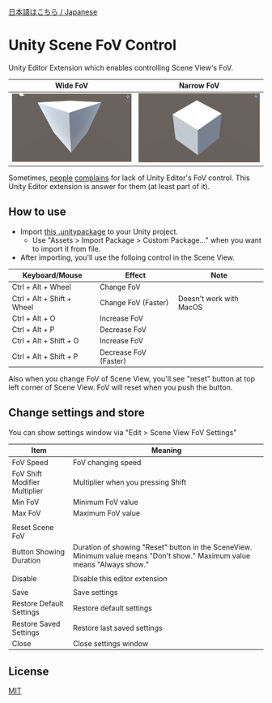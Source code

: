 ﻿[日本語はこちら / Japanese](README.ja.md)

# Unity Scene FoV Control

Unity Editor Extension which enables controlling Scene View's FoV.

|Wide FoV			|Narrow FoV				|
|--------------------		|-------------------------		|
|![WideFov](images/WideFov.png)	|![NarrowFov](images/NarrowFov.png)	|

Sometimes, [people](https://feedback.unity3d.com/suggestions/editor-camera-fov-adjustable) [complains](https://feedback.unity3d.com/suggestions/scene-view-camera-field-of-view-adjustment) for lack of Unity Editor's FoV control.
This Unity Editor extension is answer for them (at least part of it).


## How to use

- Import [this .unitypackage](https://github.com/t-mat/UnitySceneViewFovControl/releases/download/0.1.4/SceneViewFovControl.unitypackage) to your Unity project.
    - Use "Assets > Import Package > Custom Package..." when you want to import it from file.
- After importing, you'll use the folloing control in the Scene View.

|Keyboard/Mouse			|Effect				|Note			|
|--------------------		|-------------------------	|----			|
|Ctrl + Alt + Wheel		|Change FoV			|			|
|Ctrl + Alt + Shift + Wheel	|Change FoV (Faster)		|Doesn't work with MacOS|
|Ctrl + Alt + O			|Increase FoV			|			|
|Ctrl + Alt + P			|Decrease FoV			|			|
|Ctrl + Alt + Shift + O		|Increase FoV			|			|
|Ctrl + Alt + Shift + P		|Decrease FoV (Faster)		|			|

Also when you change FoV of Scene View, you'll see "reset" button at top left corner of Scene View.
FoV will reset when you push the button.


## Change settings and store

You can show settings window via "Edit > Scene View FoV Settings"

|Item				|Meaning				|
|--------------------		|-------------------------		|
|FoV Speed			|FoV changing speed			|
|FoV Shift Modifier Multiplier	|Multiplier when you pressing Shift	|
|Min FoV			|Minimum FoV value			|
|Max FoV			|Maximum FoV value			|
|				|					|
|Reset Scene FoV		|					|
|Button Showing Duration	|Duration of showing "Reset" button in the SceneView. Minimum value means "Don't show."  Maximum value means "Always show."	|
|				|					|
|Disable			|Disable this editor extension		|
|				|					|
|Save				|Save settings				|
|Restore Default Settings	|Restore default settings		|
|Restore Saved Settings		|Restore last saved settings		|
|Close				|Close settings window			|


## License

[MIT](LICENSE.txt)
